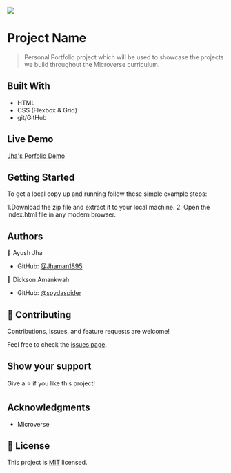 ![](https://img.shields.io/badge/Microverse-blueviolet)

# Project Name

> Personal Portfolio project which will be used to showcase the projects we build throughout the Microverse curriculum.


## Built With

- HTML
- CSS (Flexbox & Grid) 
- git/GitHub

## Live Demo

[Jha's Porfolio Demo](https://jhaman1895.github.io/Personal-Portfolio-2/)

## Getting Started

To get a local copy up and running follow these simple example steps:

1.Download the zip file and extract it to your local machine. 
2. Open the index.html file in any modern browser. 

## Authors

👤 Ayush Jha

- GitHub: [@Jhaman1895](https://github.com/jhaman1895)

👤 Dickson Amankwah

- GitHub: [@spydaspider](https://github.com/spydaspider)

## 🤝 Contributing

Contributions, issues, and feature requests are welcome!

Feel free to check the [issues page](https://github.com/Jhaman1895/Personal-Portfolio-2/issues).

## Show your support

Give a ⭐️ if you like this project!

## Acknowledgments

- Microverse

## 📝 License

This project is [MIT](./LICENSE) licensed.
